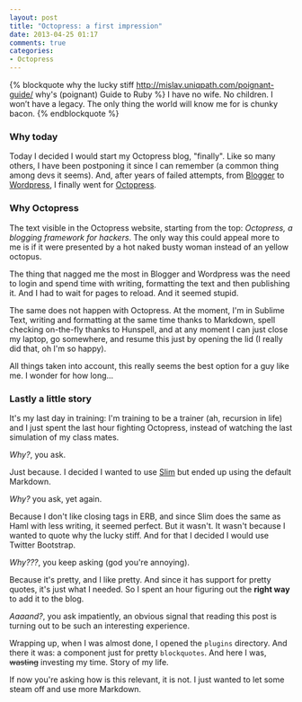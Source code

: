 ```yaml
---
layout: post
title: "Octopress: a first impression"
date: 2013-04-25 01:17
comments: true
categories: 
- Octopress
---
```

{% blockquote why the lucky stiff http://mislav.uniqpath.com/poignant-guide/ why's (poignant) Guide to Ruby %}
I have no wife. No children. I won’t have a legacy. The only thing the world will know me for is <span class="underline">chunky bacon</span>.
{% endblockquote %}

### Why today

Today I decided I would start my Octopress blog, "finally". Like so many others, I have been postponing it since I can remember (a common thing among devs it seems). And, after years of failed attempts, from [Blogger](www.blogger.com) to [Wordpress](wordpress.com), I finally went for [Octopress](http://octopress.org/).

### Why Octopress

The text visible in the Octopress website, starting from the top: _Octopress, a blogging framework for hackers_. The only way this could appeal more to me is if it were presented by a hot naked busty woman instead of an yellow octopus.

The thing that nagged me the most in Blogger and Wordpress was the need to login and spend time with writing, formatting the text and then publishing it. And I had to wait for pages to reload. And it seemed stupid.

The same does not happen with Octopress. At the moment, I'm in Sublime Text, writing and formatting at the same time thanks to Markdown, spell checking on-the-fly thanks to Hunspell, and at any moment I can just close my laptop, go somewhere, and resume this just by opening the lid (I really did that, oh I'm so happy).

All things taken into account, this really seems the best option for a guy like me. I wonder for how long...

### Lastly a little story

It's my last day in training: I'm training to be a trainer (ah, recursion in life) and I just spent the last hour fighting Octopress, instead of watching the last simulation of my class mates.

*Why?*, you ask.

Just because. I decided I wanted to use [Slim](http://slim-lang.com/) but ended up using the default Markdown.

*Why?* you ask, yet again.

Because I don't like closing tags in ERB, and since Slim does the same as Haml with less writing, it seemed perfect. But it wasn't. It wasn't because I wanted to quote why the lucky stiff. And for that I decided I would use Twitter Bootstrap.

*Why???*, you keep asking (god you're annoying).

Because it's pretty, and I like pretty. And since it has support for pretty quotes, it's just what I needed. So I spent an hour figuring out the __right way__ to add it to the blog. 

*Aaaand?*, you ask impatiently, an obvious signal that reading this post is turning out to be such an interesting experience.

Wrapping up, when I was almost done, I opened the `plugins` directory. And there it was: a component just for pretty `blockquotes`. And here I was, ~~wasting~~ investing my time. Story of my life.

If now you're asking how is this relevant, it is not. I just wanted to let some steam off and use more Markdown.
